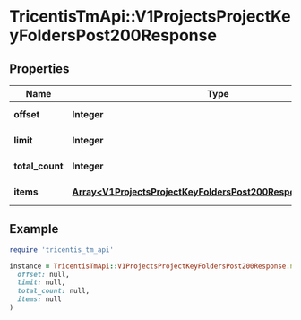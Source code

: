 # TricentisTmApi::V1ProjectsProjectKeyFoldersPost200Response

## Properties

| Name | Type | Description | Notes |
| ---- | ---- | ----------- | ----- |
| **offset** | **Integer** | Gets or sets offset. | [optional] |
| **limit** | **Integer** | Gets or sets limit. | [optional] |
| **total_count** | **Integer** | Gets or sets totalCount. | [optional] |
| **items** | [**Array&lt;V1ProjectsProjectKeyFoldersPost200ResponseItemsInner&gt;**](V1ProjectsProjectKeyFoldersPost200ResponseItemsInner.md) | Gets or sets items. | [optional] |

## Example

```ruby
require 'tricentis_tm_api'

instance = TricentisTmApi::V1ProjectsProjectKeyFoldersPost200Response.new(
  offset: null,
  limit: null,
  total_count: null,
  items: null
)
```

